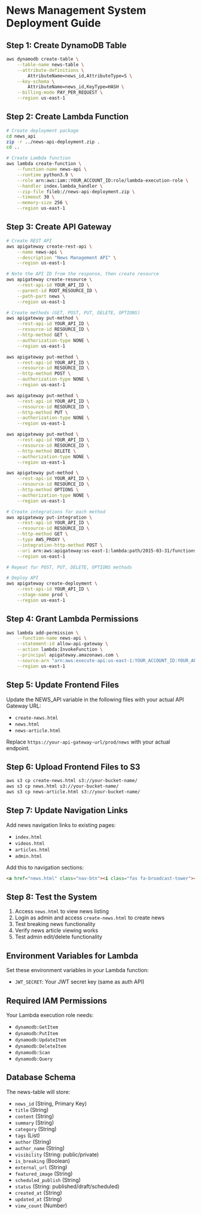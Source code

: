 # News Management System Deployment Guide

## Step 1: Create DynamoDB Table

```bash
aws dynamodb create-table \
    --table-name news-table \
    --attribute-definitions \
        AttributeName=news_id,AttributeType=S \
    --key-schema \
        AttributeName=news_id,KeyType=HASH \
    --billing-mode PAY_PER_REQUEST \
    --region us-east-1
```

## Step 2: Create Lambda Function

```bash
# Create deployment package
cd news_api
zip -r ../news-api-deployment.zip .
cd ..

# Create Lambda function
aws lambda create-function \
    --function-name news-api \
    --runtime python3.9 \
    --role arn:aws:iam::YOUR_ACCOUNT_ID:role/lambda-execution-role \
    --handler index.lambda_handler \
    --zip-file fileb://news-api-deployment.zip \
    --timeout 30 \
    --memory-size 256 \
    --region us-east-1
```

## Step 3: Create API Gateway

```bash
# Create REST API
aws apigateway create-rest-api \
    --name news-api \
    --description "News Management API" \
    --region us-east-1

# Note the API ID from the response, then create resource
aws apigateway create-resource \
    --rest-api-id YOUR_API_ID \
    --parent-id ROOT_RESOURCE_ID \
    --path-part news \
    --region us-east-1

# Create methods (GET, POST, PUT, DELETE, OPTIONS)
aws apigateway put-method \
    --rest-api-id YOUR_API_ID \
    --resource-id RESOURCE_ID \
    --http-method GET \
    --authorization-type NONE \
    --region us-east-1

aws apigateway put-method \
    --rest-api-id YOUR_API_ID \
    --resource-id RESOURCE_ID \
    --http-method POST \
    --authorization-type NONE \
    --region us-east-1

aws apigateway put-method \
    --rest-api-id YOUR_API_ID \
    --resource-id RESOURCE_ID \
    --http-method PUT \
    --authorization-type NONE \
    --region us-east-1

aws apigateway put-method \
    --rest-api-id YOUR_API_ID \
    --resource-id RESOURCE_ID \
    --http-method DELETE \
    --authorization-type NONE \
    --region us-east-1

aws apigateway put-method \
    --rest-api-id YOUR_API_ID \
    --resource-id RESOURCE_ID \
    --http-method OPTIONS \
    --authorization-type NONE \
    --region us-east-1

# Create integrations for each method
aws apigateway put-integration \
    --rest-api-id YOUR_API_ID \
    --resource-id RESOURCE_ID \
    --http-method GET \
    --type AWS_PROXY \
    --integration-http-method POST \
    --uri arn:aws:apigateway:us-east-1:lambda:path/2015-03-31/functions/arn:aws:lambda:us-east-1:YOUR_ACCOUNT_ID:function:news-api/invocations \
    --region us-east-1

# Repeat for POST, PUT, DELETE, OPTIONS methods

# Deploy API
aws apigateway create-deployment \
    --rest-api-id YOUR_API_ID \
    --stage-name prod \
    --region us-east-1
```

## Step 4: Grant Lambda Permissions

```bash
aws lambda add-permission \
    --function-name news-api \
    --statement-id allow-api-gateway \
    --action lambda:InvokeFunction \
    --principal apigateway.amazonaws.com \
    --source-arn "arn:aws:execute-api:us-east-1:YOUR_ACCOUNT_ID:YOUR_API_ID/*/*" \
    --region us-east-1
```

## Step 5: Update Frontend Files

Update the NEWS_API variable in the following files with your actual API Gateway URL:
- `create-news.html`
- `news.html` 
- `news-article.html`

Replace `https://your-api-gateway-url/prod/news` with your actual endpoint.

## Step 6: Upload Frontend Files to S3

```bash
aws s3 cp create-news.html s3://your-bucket-name/
aws s3 cp news.html s3://your-bucket-name/
aws s3 cp news-article.html s3://your-bucket-name/
```

## Step 7: Update Navigation Links

Add news navigation links to existing pages:
- `index.html`
- `videos.html`
- `articles.html`
- `admin.html`

Add this to navigation sections:
```html
<a href="news.html" class="nav-btn"><i class="fas fa-broadcast-tower"></i> News</a>
```

## Step 8: Test the System

1. Access `news.html` to view news listing
2. Login as admin and access `create-news.html` to create news
3. Test breaking news functionality
4. Verify news article viewing works
5. Test admin edit/delete functionality

## Environment Variables for Lambda

Set these environment variables in your Lambda function:
- `JWT_SECRET`: Your JWT secret key (same as auth API)

## Required IAM Permissions

Your Lambda execution role needs:
- `dynamodb:GetItem`
- `dynamodb:PutItem`
- `dynamodb:UpdateItem`
- `dynamodb:DeleteItem`
- `dynamodb:Scan`
- `dynamodb:Query`

## Database Schema

The news-table will store:
- `news_id` (String, Primary Key)
- `title` (String)
- `content` (String)
- `summary` (String)
- `category` (String)
- `tags` (List)
- `author` (String)
- `author_name` (String)
- `visibility` (String: public/private)
- `is_breaking` (Boolean)
- `external_url` (String)
- `featured_image` (String)
- `scheduled_publish` (String)
- `status` (String: published/draft/scheduled)
- `created_at` (String)
- `updated_at` (String)
- `view_count` (Number)